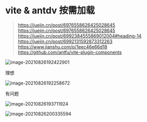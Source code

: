 

# vite & antdv 按需加载

> https://juejin.cn/post/6976558626425028645
> https://juejin.cn/post/6976558626425028645
> https://juejin.cn/post/6992384555869012004#heading-14
> https://juejin.cn/post/6992131592873312263
> https://www.jianshu.com/p/1eec46e66d18
> https://github.com/antfu/vite-plugin-components



![image-20210826192422901](/Users/yuqigong/Dropbox/Apps/Editorial/md/vite-antd.assets/image-20210826192422901.png)

理想

![image-20210826192258672](/Users/yuqigong/Dropbox/Apps/Editorial/md/vite-antd.assets/image-20210826192258672.png)

有问题

![image-20210826193711924](/Users/yuqigong/Dropbox/Apps/Editorial/md/vite-antd.assets/image-20210826193711924.png)



![image-20210826200335594](/Users/yuqigong/Dropbox/Apps/Editorial/md/vite-antd.assets/image-20210826200335594.png)
